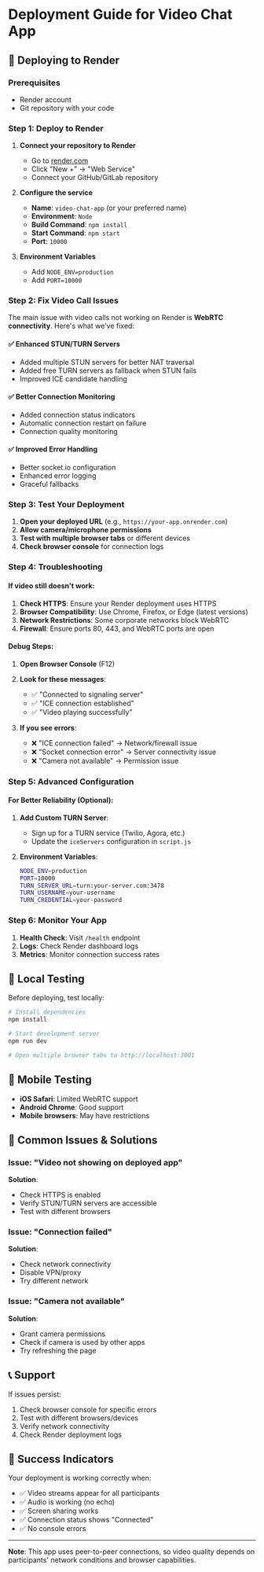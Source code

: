# Deployment Guide for Video Chat App

## 🚀 Deploying to Render

### Prerequisites
- Render account
- Git repository with your code

### Step 1: Deploy to Render

1. **Connect your repository to Render**
   - Go to [render.com](https://render.com)
   - Click "New +" → "Web Service"
   - Connect your GitHub/GitLab repository

2. **Configure the service**
   - **Name**: `video-chat-app` (or your preferred name)
   - **Environment**: `Node`
   - **Build Command**: `npm install`
   - **Start Command**: `npm start`
   - **Port**: `10000`

3. **Environment Variables**
   - Add `NODE_ENV=production`
   - Add `PORT=10000`

### Step 2: Fix Video Call Issues

The main issue with video calls not working on Render is **WebRTC connectivity**. Here's what we've fixed:

#### ✅ Enhanced STUN/TURN Servers
- Added multiple STUN servers for better NAT traversal
- Added free TURN servers as fallback when STUN fails
- Improved ICE candidate handling

#### ✅ Better Connection Monitoring
- Added connection status indicators
- Automatic connection restart on failure
- Connection quality monitoring

#### ✅ Improved Error Handling
- Better socket.io configuration
- Enhanced error logging
- Graceful fallbacks

### Step 3: Test Your Deployment

1. **Open your deployed URL** (e.g., `https://your-app.onrender.com`)
2. **Allow camera/microphone permissions**
3. **Test with multiple browser tabs** or different devices
4. **Check browser console** for connection logs

### Step 4: Troubleshooting

#### If video still doesn't work:

1. **Check HTTPS**: Ensure your Render deployment uses HTTPS
2. **Browser Compatibility**: Use Chrome, Firefox, or Edge (latest versions)
3. **Network Restrictions**: Some corporate networks block WebRTC
4. **Firewall**: Ensure ports 80, 443, and WebRTC ports are open

#### Debug Steps:

1. **Open Browser Console** (F12)
2. **Look for these messages**:
   - ✅ "Connected to signaling server"
   - ✅ "ICE connection established"
   - ✅ "Video playing successfully"

3. **If you see errors**:
   - ❌ "ICE connection failed" → Network/firewall issue
   - ❌ "Socket connection error" → Server connectivity issue
   - ❌ "Camera not available" → Permission issue

### Step 5: Advanced Configuration

#### For Better Reliability (Optional):

1. **Add Custom TURN Server**:
   - Sign up for a TURN service (Twilio, Agora, etc.)
   - Update the `iceServers` configuration in `script.js`

2. **Environment Variables**:
   ```bash
   NODE_ENV=production
   PORT=10000
   TURN_SERVER_URL=turn:your-server.com:3478
   TURN_USERNAME=your-username
   TURN_CREDENTIAL=your-password
   ```

### Step 6: Monitor Your App

1. **Health Check**: Visit `/health` endpoint
2. **Logs**: Check Render dashboard logs
3. **Metrics**: Monitor connection success rates

## 🔧 Local Testing

Before deploying, test locally:

```bash
# Install dependencies
npm install

# Start development server
npm run dev

# Open multiple browser tabs to http://localhost:3001
```

## 📱 Mobile Testing

- **iOS Safari**: Limited WebRTC support
- **Android Chrome**: Good support
- **Mobile browsers**: May have restrictions

## 🚨 Common Issues & Solutions

### Issue: "Video not showing on deployed app"
**Solution**: 
- Check HTTPS is enabled
- Verify STUN/TURN servers are accessible
- Test with different browsers

### Issue: "Connection failed"
**Solution**:
- Check network connectivity
- Disable VPN/proxy
- Try different network

### Issue: "Camera not available"
**Solution**:
- Grant camera permissions
- Check if camera is used by other apps
- Try refreshing the page

## 📞 Support

If issues persist:
1. Check browser console for specific errors
2. Test with different browsers/devices
3. Verify network connectivity
4. Check Render deployment logs

## 🎯 Success Indicators

Your deployment is working correctly when:
- ✅ Video streams appear for all participants
- ✅ Audio is working (no echo)
- ✅ Screen sharing works
- ✅ Connection status shows "Connected"
- ✅ No console errors

---

**Note**: This app uses peer-to-peer connections, so video quality depends on participants' network conditions and browser capabilities. 